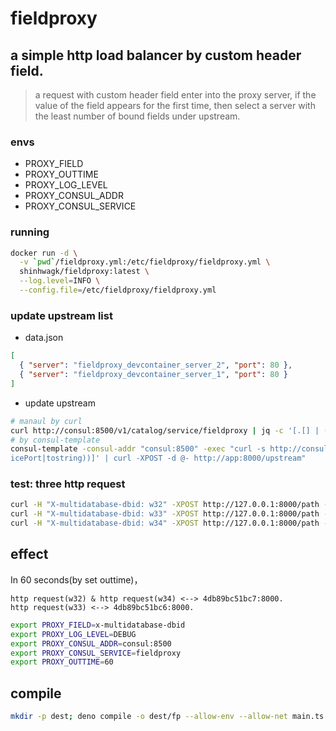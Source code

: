 # fieldproxy

## a simple http load balancer by custom header field.

> a request with custom header field enter into the proxy server, if the value
> of the field appears for the first time, then select a server with the least
> number of bound fields under upstream.

### envs

- PROXY_FIELD
- PROXY_OUTTIME
- PROXY_LOG_LEVEL
- PROXY_CONSUL_ADDR
- PROXY_CONSUL_SERVICE

### running

```sh
docker run -d \
  -v `pwd`/fieldproxy.yml:/etc/fieldproxy/fieldproxy.yml \
  shinhwagk/fieldproxy:latest \
  --log.level=INFO \
  --config.file=/etc/fieldproxy/fieldproxy.yml
```

### update upstream list

- data.json

```json
[
  { "server": "fieldproxy_devcontainer_server_2", "port": 80 },
  { "server": "fieldproxy_devcontainer_server_1", "port": 80 }
]
```

- update upstream

```sh
# manaul by curl
curl http://consul:8500/v1/catalog/service/fieldproxy | jq -c '[.[] | (.ServiceAddress+":"+(.ServicePort|tostring))]'
# by consul-template
consul-template -consul-addr "consul:8500" -exec "curl -s http://consul:8500/v1/catalog/service/fieldproxy | jq -c '[.[] | (.ServiceAddress+\":\"+(.Serv
icePort|tostring))]' | curl -XPOST -d @- http://app:8000/upstream"
```

### test: three http request

```sh
curl -H "X-multidatabase-dbid: w32" -XPOST http://127.0.0.1:8000/path -d 'body'
curl -H "X-multidatabase-dbid: w33" -XPOST http://127.0.0.1:8000/path -d 'body'
curl -H "X-multidatabase-dbid: w34" -XPOST http://127.0.0.1:8000/path -d 'body'
```

## effect

In 60 seconds(by set outtime)，

```
http request(w32) & http request(w34) <--> 4db89bc51bc7:8000.
http request(w33) <--> 4db89bc51bc6:8000.
```

```sh
export PROXY_FIELD=x-multidatabase-dbid
export PROXY_LOG_LEVEL=DEBUG
export PROXY_CONSUL_ADDR=consul:8500
export PROXY_CONSUL_SERVICE=fieldproxy
export PROXY_OUTTIME=60
```

## compile

```sh
mkdir -p dest; deno compile -o dest/fp --allow-env --allow-net main.ts
```
